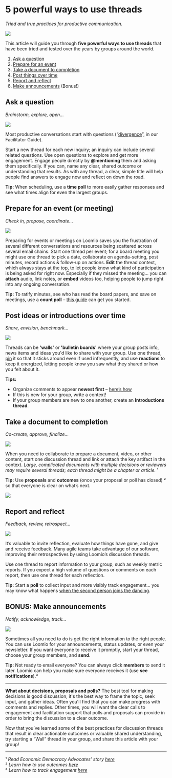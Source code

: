 # 5 powerful ways to use threads
_Tried and true practices for productive communication._

![](best_practice_types_of_discussion_threads.jpg)

This article will guide you through **five powerful ways to use threads** that have been tried and tested over the years by groups around the world.

1. [Ask a question](#ask-a-question)
2. [Prepare for an event](#prepare-for-an-event-or-meeting)
3. [Take a document to completion](#take-a-document-to-completion)
4. [Post things over time](#post-ideas-or-introductions-over-time)
4. [Report and reflect](#report-and-reflect)
6. [Make announcements](#bonus-make-announcements) (Bonus!)

## Ask a question
_Brainstorm, explore, open…_

![](5_ways_ex_what_rhythm.png)

Most productive conversations start with questions (“[divergence](https://help.loomio.org/en/facilitators_guide/underway/#balancing-divergent--convergent)”, in our Facilitator Guide).

Start a new thread for each new inquiry; an inquiry can include several related questions. Use open questions to explore and get more engagement. Engage people directly by **@mentioning** them and asking them specifically. If you can, name any clear, shared outcome or understanding that results. As with any thread, a clear, simple title will help people find answers to engage now and reflect on down the road.

**Tip:** When scheduling, use a **time poll** to more easily gather responses and see what times align for even the largest groups.

## Prepare for an event (or meeting)
_Check in, propose, coordinate..._

![](5_ways_ex_board_meeting.png)

Preparing for events or meetings on Loomio saves you the frustration of several different conversations and resources being scattered across several email chains. Start one thread per event; for a board meeting you might use one thread to pick a date, collaborate on agenda-setting, post minutes, record actions & follow-up on actions. **Edit** the thread context, which always stays at the top, to let people know what kind of participation is being asked for right now. Especially if they missed the meeting… you can **attach** audio, link notes, or **embed** videos too, helping people to jump right into any ongoing conversation.

**Tip:** To ratify minutes, see who has read the board papers, and save on meetings, use a **count poll** – [this guide](https://help.loomio.org/en/guides/governance/#supercharge-your-meetings) can get you started.

## Post ideas or introductions over time
_Share, envision, benchmark…_

![](5_ways_ex_workers_wall.png)

Threads can be **'walls'** or **'bulletin boards'** where your group posts info, news items and ideas you'd like to share with your group. Use one thread, [pin](../../user_manual/threads/thread_admin/#pin-thread) it so that it sticks around even if used infrequently, and use **reactions** to keep it energized, letting people know you saw what they shared or how you felt about it.

**Tips:**

- Organize comments to appear **newest first** – [here’s how](../../user_manual/threads/navigating_threads/#oldest-or-newest-first)
- If this is new for your group, write a context!
- If your group members are new to one another, create an **Introductions thread**.

## Take a document to completion
_Co-create, approve, finalize…_

![](5_ways_ex_finalise_docs.png)

When you need to collaborate to prepare a document, video, or other content, start one discussion thread and link or attach the key artifact in the context. *Large, complicated documents with multiple decisions or reviewers may require several threads; each thread might be a chapter or article.* ¹

**Tip:** Use **proposals** and **outcomes** (once your proposal or poll has closed) ² so that everyone is clear on what’s next.

![](Economic_Democracy_Advocates_quote.png)

## Report and reflect
_Feedback, review, retrospect…_

![](5_ways_ex_reflect.png)

It’s valuable to invite reflection, evaluate how things have gone, and give and receive feedback. Many agile teams take advantage of our software, improving their retrospectives by using Loomio’s discussion threads.

Use one thread to report information to your group, such as weekly metric reports. If you expect a high volume of questions or comments on each report, then use one thread for each reflection.

**Tip:** Start a **poll** to collect input and more visibly track engagement… you may know what happens [when the second person joins the dancing](https://www.youtube.com/watch?v=fW8amMCVAJQ).

## BONUS: Make announcements
*Notify, acknowledge, track…*

![](5_ways_ex_announcement.png)

Sometimes all you need to do is get the right information to the right people. You can use Loomio for your announcements, status updates, or even your newsletter. If you want everyone to receive it promptly, start your thread, choose your group members, and **send**.

**Tip:** Not ready to email everyone? You can always click **members** to send it later. Loomio can help you make sure everyone receives it (use **see notifications**).³

---

**What about decisions, proposals and polls?** The best tool for making decisions is good discussion; it's the best way to frame the topic, seek input, and gather ideas. Often you'll find that you can make progress with comments and replies. Other times, you will want the clear calls to engagement and facilitation support that polls and proposals can provide in order to bring the discussion to a clear outcome.

Now that you’ve learned some of the best practices for discussion threads that result in clear actionable outcomes or valuable shared understanding, try starting a “Wall” thread in your group, and share this article with your group!

---

¹ *Read Economic Democracy Advocates’ story [here](https://blog.loomio.org/2019/07/11/regenerating-the-earth-for-future-generations/)* <br> ² *Learn how to use outcomes [here](https://help.loomio.org/en/user_manual/polls/outcomes/)* <br> ³ *Learn how to track engagement [here](../../user_manual/threads/thread_admin/#tracking-engagement)*
